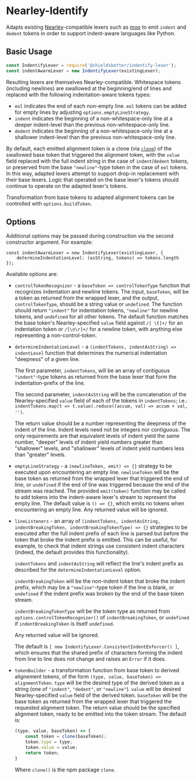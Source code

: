# Nearley-Identify

Adapts existing [Nearley](https://www.npmjs.com/package/nearley)-compatible
lexers such as [moo](https://www.npmjs.com/package/moo) to emit `indent` and
`dedent` tokens in order to support indent-aware languages like Python.

## Basic Usage

```javascript
const IndentifyLexer = require('@shieldsbetter/indentify-lexer');
const indentAwareLexer = new IndentifyLexer(existingLexer);
```

Resulting lexers are themselves Nearley-compatible.  Whitespace tokens
(including newlines) are swallowed at the beginning/end of lines and replaced
with the following indentation-aware tokens types:

* `eol` indicates the end of each non-empty line.  `eol` tokens can be added for
  empty lines by adjusting `options.emptyLineStrategy`.
* `indent` indicates the beginning of a non-whitespace-only line at a deeper
  indent-level than the previous non-whitespace-only line.
* `dedent` indicates the beginning of a non-whitespace-only line at a shallower
  indent-level than the previous non-whitespace-only line.

By default, each emitted alignment token is a clone (via
[`clone`](https://www.npmjs.com/package/clone)) of the swallowed base token that triggered the alignment token, with the `value` field replaced with the full
indent string in the case of `indent`/`dedent` tokens, or preserved from the
base `"newline"`-type token in the case of `eol` tokens.  In this way, adapted
lexers attempt to support drop-in replacement with their base lexers.  Logic
that operated on the base lexer's tokens should continue to operate on the
adapted lexer's tokens.

Transformation from base tokens to adapted alignment tokens can be controlled
with `options.buildToken`.

## Options

Additional options may be passed during construction via the second constructor
argument.  For example:

```
const indentAwareLexer = new IndentifyLexer(existingLexer, {
    determineIndentationLevel: (asString, tokens) => tokens.length
});
```

Available options are:

* `controlTokenRecognizer` - a `baseToken => controlTokenType` function that
  recognizes indentation and newline tokens.  The input, `baseToken`, will be a
  token as returned from the wrapped lexer, and the output, `controlTokenType`,
  should be a string value or `undefined`.  The function should return
  `"indent"` for indentation tokens, `"newline"` for newline tokens, and
  `undefined` for all other tokens.  The default function matches the base
  token's Nearley-specified `value` field against `/[ \t]+/` for an indentation
  token or `/[\n\r]+/` for a newline token, with anything else representing a
  non-control-token.
* `determineIndentationLevel` - a
  `(indentTokens, indentAsString) => indentLevel` function that determines the
  numerical indentation "deepness" of a given line.
  
  The first parameter, `indentTokens`, will be an array of contiguous
  `"indent"`-type tokens as returned from the base lexer that form the
  indentation-prefix of the line.
  
  The second parameter, `indentAsString` will be the concatenation of the
  Nearley-specified `value` field of each of the tokens in `indentTokens`; i.e.:
  `indentTokens.map(t => t.value).reduce((accum, val) => accum + val, '')`.
  
  The return value should be a number representing the deepness of the indent of
  the line.  Indent levels need not be integers nor contiguous.  The only
  requirements are that equivalent levels of indent yield the same number,
  "deeper" levels of indent yield numbers greater than "shallower" levels, and
  "shallower" levels of indent yield numbers less than "greater" levels.
* `emptyLineStrategy` - a `(newlineToken, emit) => {}` strategy to be executed
  upon encountering an empty line.  `newlineToken` will be the base token as
  returned from the wrapped lexer that triggered the end of line, or
  `undefined` if the end of line was triggered because the end of the stream was
  reached.  The provided `emit(token)` function may be called to add tokens into
  the indent-aware lexer's stream to represent the empty line.  The default
  value is `() => {}`, which emits no tokens when encountering an empty line.
  Any returned value will be ignored.
* `lineListeners` - an array of `(indentTokens, indentAsString,
  indentBreakingToken, indentBreakingTokenType) => {}` strategies to be executed
  after the full indent prefix of each line is parsed but before the token that
  broke the indent prefix is emitted.  This can be useful, for example, to check
  that indent strings use consistent indent characters (indeed, the default
  provides this functionality).
  
  `indentTokens` and `indentAsString` will reflect the line's indent prefix as
  described for the `determineIndentationLevel` option.
  
  `indentBreakingToken` will be the non-indent token that broke the indent
  prefix, which may be a `"newline"`-type token if the line is blank, or
  `undefined` if the indent prefix was broken by the end of the base token
  stream.
  
  `indentBreakingTokenType` will be the token type as returned from
  `options.controlTokenRecognizer()` of `indentBreakingToken`, or `undefined` if
  `indentBreakingToken` is itself `undefined`.
  
  Any returned value will be ignored.
  
  The default is `[ new IndentifyLexer.ConsistentIndentEnforcer() ]`, which
  ensures that the shared prefix of characters forming the indent from line to
  line does not change and raises an `Error` if it does.
* `tokenBuilder` - a transformation function from base token to derived
  alignement tokens, of the form `(type, value, baseToken) => alignmentToken`.
  `type` will be the desired type of the derived token as a string (one of
  `"indent"`, `"dedent"`, or `"newline"`).  `value` will be desired
  Nearley-specified `value` field of the derived token.  `baseToken` will be the
  base token as returned from the wrapped lexer that triggered the requested
  alignment token.  The return value should be the specified alignment token,
  ready to be emitted into the token stream.  The default is:
  
  ```javascript
  (type, value, baseToken) => {
      const token = clone(baseToken);
      token.type = type;
      token.value = value;
      return token;
  }
  ```
  
  Where `clone()` is the npm package `clone`.
